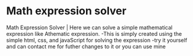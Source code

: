 # Math expression solver
Math Expression Solver | Here we can solve a simple mathematical expression like Athematic expression.
-This is simply created using the simple html, css, and javaScript for solving the expression
-try it yourself and can contact me for futher changes to it or you can use mine

